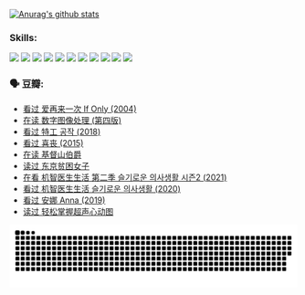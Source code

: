 
[![Anurag's github stats](https://github-readme-stats.vercel.app/api?username=w940853815)](https://github.com/anuraghazra/github-readme-stats)

### Skills:

<code><img height="32" src="https://cdn.jsdelivr.net/npm/simple-icons@v5/icons/python.svg"></code>
<code><img height="32" src="https://cdn.jsdelivr.net/npm/simple-icons@v5/icons/javascript.svg"></code>
<code><img height="32" src="https://cdn.jsdelivr.net/npm/simple-icons@v5/icons/django.svg"></code>
<code><img height="32" src="https://cdn.jsdelivr.net/npm/simple-icons@v5/icons/flask.svg"></code>
<code><img height="32" src="https://cdn.jsdelivr.net/npm/simple-icons@v5/icons/vuetify.svg"></code>
<code><img height="32" src="https://cdn.jsdelivr.net/npm/simple-icons@v5/icons/git.svg"></code>
<code><img height="32" src="https://cdn.jsdelivr.net/npm/simple-icons@v5/icons/docker.svg"></code>
<code><img height="32" src="https://cdn.jsdelivr.net/npm/simple-icons@v5/icons/postgresql.svg"></code>
<code><img height="32" src="https://cdn.jsdelivr.net/npm/simple-icons@v5/icons/elasticsearch.svg"></code>
<code><img height="32" src="https://cdn.jsdelivr.net/npm/simple-icons@v5/icons/macos.svg"></code>
<code><img height="32" src="https://cdn.jsdelivr.net/npm/simple-icons@v5/icons/linux.svg"></code>

### 🗣 豆瓣:

<!-- DOUBAN-ACTIVITIES:START -->
- [看过 爱再来一次 If Only‎ (2004)](https://www.douban.com/people/136069238/status/4045284000/?_i=68111531)
- [在读 数字图像处理 (第四版)](https://www.douban.com/people/136069238/status/4045010339/?_i=68111531)
- [看过 特工 공작‎ (2018)](https://www.douban.com/people/136069238/status/4041529635/?_i=68111531)
- [看过 喜丧‎ (2015)](https://www.douban.com/people/136069238/status/4040403583/?_i=68111531)
- [在读 基督山伯爵](https://www.douban.com/people/136069238/status/4038719760/?_i=68111531)
- [读过 东京贫困女子](https://www.douban.com/people/136069238/status/4038299333/?_i=68111531)
- [在看 机智医生生活 第二季 슬기로운 의사생활 시즌2‎ (2021)](https://www.douban.com/people/136069238/status/4037386715/?_i=68111531)
- [看过 机智医生生活 슬기로운 의사생활‎ (2020)](https://www.douban.com/people/136069238/status/4036497310/?_i=68111531)
- [看过 安娜 Anna‎ (2019)](https://www.douban.com/people/136069238/status/4034580096/?_i=68111531)
- [读过 轻松掌握超声心动图](https://www.douban.com/people/136069238/status/4031937639/?_i=68111531)
<!-- DOUBAN-ACTIVITIES:END -->


![Snake animation](https://raw.githubusercontent.com/w940853815/w940853815/output/github-contribution-grid-snake.svg)

<!--
**w940853815/w940853815** is a ✨ _special_ ✨ repository because its `README.md` (this file) appears on your GitHub profile.

Here are some ideas to get you started:

- 🔭 I’m currently working on ...
- 🌱 I’m currently learning ...
- 👯 I’m looking to collaborate on ...
- 🤔 I’m looking for help with ...
- 💬 Ask me about ...
- 📫 How to reach me: ...
- 😄 Pronouns: ...
- ⚡ Fun fact: ...
-->
